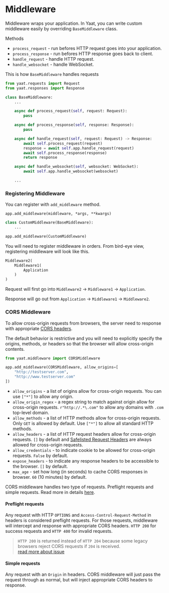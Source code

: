 # Middleware

Middleware wraps your application. In Yaat, you can write custom middleware easily by overriding
`BaseMiddleware` class.

Methods

- `process_request` - run befores HTTP request goes into your application.
- `process_response` - run befores HTTP response goes back to client.
- `handle_request` - handle HTTP request.
- `handle_websocket` - handle WebSocket.

This is how `BaseMiddleware` handles requests

```python
from yaat.requests import Request
from yaat.responses import Response

class BaseMiddleware:
    ...

    async def process_request(self, request: Request):
        pass

    async def process_response(self, response: Response):
        pass

    async def handle_request(self, request: Request) -> Response:
        await self.process_request(request)
        response = await self.app.handle_request(request)
        await self.process_response(response)
        return response

    async def handle_websocket(self, websocket: WebSocket):
        await self.app.handle_websocket(websocket)

    ...
```

### Registering Middleware

You can register with `add_middleware` method.

`app.add_middleware(middleware, *args, **kwargs)`

```python
class CustomMiddleware(BaseMiddleware):
    ...

app.add_middleware(CustomMiddleware)
```

You will need to register middleware in orders. From bird-eye view, registering middleware will look like this.

```python
Middleware2(
    Middleware1(
        Application
    )
)
```

Request will first go into `Middleware2` → `Middleware1` → `Application`.

Response will go out from `Application` → `Middleware1` → `Middleware2`.

### CORS Middleware

To allow cross-origin requests from browsers, the server need to response with appropriate 
[CORS headers](https://developer.mozilla.org/en-US/docs/Web/HTTP/CORS).

The default behavior is restrictive and you will need to explicitly specify the origins, methods, or headers so that
the browser will allow cross-origin contents.

```python
from yaat.middleware import CORSMiddleware

app.add_middleware(CORSMiddleware, allow_origins=[
    "http://testserver.com",
    "http://www.testserver.com"
])
```

- `allow_origins` - a list of origins allow for cross-origin requests. You can use `["*"]` to allow any origin.
- `allow_origin_regex` - a regex string to match against origin allow for cross-origin requests. `r"http://.*\.com"` to allow any domains with `.com` top-level domain.
- `allow_methods` - a list of HTTP methods allow for cross-origin requests. Only `GET` is allowed by default. Use `["*"]` to allow all standard HTTP methods.
- `allow_headers` - a list of HTTP request headers allow for cross-origin requests. `[]` by default and [Safelisted Request Headers](https://developer.mozilla.org/en-US/docs/Glossary/CORS-safelisted_request_header) are always allowed for cross-origin requests.
- `allow_credentials` - to indicate cookie to be allowed for cross-origin requests. `False` by default.
- `expose_headers` - to indicate any response headers to be accessible to the browser. `[]` by default.
- `max_age` - set how long (in seconds) to cache CORS responses in browser. `60` (10 minutes) by default.

CORS middleware handles two type of requests. Preflight requests and simple requests. Read more in details [here](https://developer.mozilla.org/en-US/docs/Web/HTTP/CORS#Examples_of_access_control_scenarios).

#### Preflight requests

Any request with HTTP `OPTIONS` and `Access-Control-Request-Method` in headers is considered preflight requests.
For those requests, middleware will intercept and response with appropriate CORS headers. `HTTP 200` for success requests
and `HTTP 400` for invalid requests.

> `HTTP 200` is returned instead of `HTTP 204` because some legacy browsers reject CORS requests if `204` is received.  
> [read more about issue](https://stackoverflow.com/questions/46026409/what-are-proper-status-codes-for-cors-preflight-requests)

#### Simple requests

Any request with an `Origin` in headers. CORS middleware will just pass the request through as normal, but will inject
appropriate CORS headers to response.
